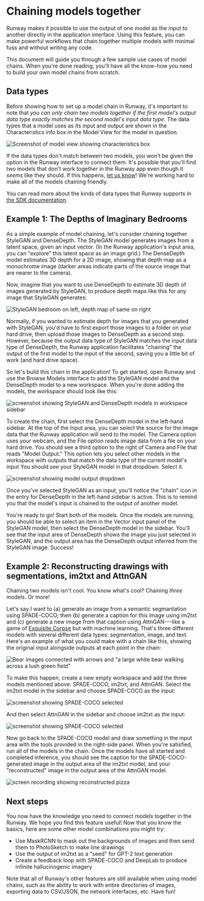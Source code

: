 # Chaining models together

Runway makes it possible to use the output of one model as the input to another
directly in the application interface.  Using this feature, you can make
powerful workflows that chain together multiple models with minimal fuss and
without writing any code.

This document will guide you through a few sample use cases of model chains.
When you're done reading, you'll have all the know-how you need to build your
own model chains from scratch.

## Data types

Before showing how to set up a model chain in Runway, it's important to note
that *you can only chain two models together if the first model's output data
type exactly matches the second model's input data type.* The data types that a
model uses as its input and output are shown in the Characteristics info box in
the Model View for the model in question.

![Screenshot of model view showing characteristics box](assets/images/how-to/chaining-models-together/characteristics.jpg)

If the data types don't match between two models, you won't be given the option
in the Runway interface to connect them. It's possible that you'll find two
models that don't work together in the Runway app even though it *seems* like
they should.  If this happens, [let us know](https://support.runwayml.com/en/)!
We're working hard to make all of the models chaining friendly.

You can read more about the kinds of data types that Runway supports in [the
SDK documentation](https://sdk.runwayml.com/en/latest/).

## Example 1: The Depths of Imaginary Bedrooms

As a simple example of model chaining, let's consider chaining together
StyleGAN and DenseDepth. The StyleGAN model generates images from a latent
space, given an input vector. (In the Runway application's input area, you can
"explore" this latent space as an image grid.) The DenseDepth model estimates
3D depth for a 2D image, showing that depth map as a monochrome image (darker
areas indicate parts of the source image that are nearer to the camera).

Now, imagine that you want to use DenseDepth to estimate 3D depth of images
generated by StyleGAN, to produce depth maps like this for any image that
StyleGAN generates:

![StyleGAN bedroom on left, depth map of same on
right](assets/images/how-to/chaining-models-together/stylegan-densedepth-2up.png)

Normally, if you wanted to estimate depth for images that you generated with
StyleGAN, you'd have to first export those images to a folder on your hard
drive, then upload those images to DenseDepth as a second step. However,
because the output data type of StyleGAN matches the input data type of
DenseDepth, the Runway application facilitates "chaining" the output of the
first model to the input of the second, saving you a little bit of work (and
hard drive space).

So let's build this chain in the application! To get started, open Runway and
use the Browse Models interface to add the StyleGAN model and the DenseDepth
model to a new workspace. When you're done adding the models, the workspace
should look like this:

![screenshot showing StyleGAN and DenseDepth models in workspace
sidebar](assets/images/how-to/chaining-models-together/stylegan-densedepth-workspace.png)

To create the chain, first select the DenseDepth model in the left-hand
sidebar. At the top of the Input area, you can select the source for the image
data that the Runway application will send to the model. The Camera option uses
your webcam, and the File option reads image data from a file on your hard
drive.  You should see a third option to the right of Camera and File that
reads "Model Output." This option lets you select other models in the workspace
with outputs that match the data type of the current model's input You should
see your StyleGAN model in that dropdown. Select it.

![screenshot showing model output dropdown](assets/images/how-to/chaining-models-together/model-output-select.png)

Once you've selected StyleGAN as an input, you'll notice the "chain" icon in
the entry for DenseDepth in the left-hand sidebar is active. This is to remind
you that the model's input is chained to the output of another model.

You're ready to go! Start both of the models. Once the models are running, you
should be able to select an item in the Vector input panel of the StyleGAN
model, then select the DenseDepth model in the sidebar. You'll see that the
input area of DenseDepth shows the image you just selected in StyleGAN, and the
output area has the DenseDepth output inferred from the StyleGAN image.
Success!

## Example 2: Reconstructing drawings with segmentations, im2txt and AttnGAN

Chaining two models isn't cool. You know what's cool? Chaining *three* models.
Or more!

Let's say I want to (a) generate an image from a semantic segmantation using
SPADE-COCO; then (b) generate a caption for this image using im2txt and (c)
generate a new image from that caption using AttnGAN---like a game of
[Exquisite Corpse](https://en.wikipedia.org/wiki/Exquisite_corpse) but with
machine learning. That's three different models with several different data
types: segmentation, image, and text. Here's an example of what you could make
with a chain like this, showing the original input alongside outputs at each
point in the chain:

![Bear images connected with arrows and "a large white bear walking across a
lush green field"](assets/images/how-to/chaining-models-together/bear-workflow.png)

To make this happen, create a new empty workspace and add the three models
mentioned above: SPADE-COCO, im2txt, and AttnGAN. Select the im2txt model in
the sidebar and choose SPADE-COCO as the input:

![screenshot showing SPADE-COCO selected](assets/images/how-to/chaining-models-together/select-spade-coco.png)

And then select AttnGAN in the sidebar and choose im2txt as the input:

![screenshot showing SPADE-COCO selected](assets/images/how-to/chaining-models-together/select-im2txt.png)

Now go back to the SPADE-COCO model and draw something in the input area with
the tools provided in the right-side panel. When you're satisfied, run all of
the models in the chain. Once the models have all started and completed
inference, you should see the caption for the SPADE-COCO-generated image in the
output area of the im2txt model, and your "reconstructed" image in the output
area of the AttnGAN model.

![screen recording showing reconstructed pizza](assets/images/how-to/chaining-models-together/spade-pizza-im2txt.gif)

## Next steps

You now have the knowledge you need to connect models together in the Runway.
We hope you find this feature useful! Now that you know the basics, here are
some other model combinations you might try:

* Use MaskRCNN to mask out the backgrounds of images and then send them to
  PhotoSketch to make line drawings
* Use the output of im2txt as a "seed" for GPT-2 text generation
* Create a feedback loop with SPADE-COCO and DeepLab to produce infinite
  hallucinogenic imagery

Note that all of Runway's other features are still available when using
model chains, such as the ability to work with entire directories of images,
exporting data to CSV/JSON, the network interfaces, etc. Have fun!

